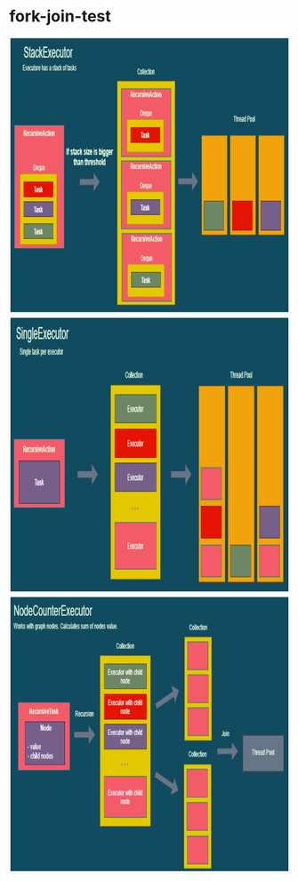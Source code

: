 # fork-join-test
<img src="readme/q1.png" width="700" height="500">
<img src="readme/q2.png" width="700" height="500">
<img src="readme/q3.png" width="700" height="500">
